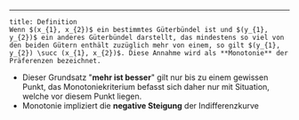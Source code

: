 ***

```ad-important
title: Definition
Wenn $(x_{1}, x_{2})$ ein bestimmtes Güterbündel ist und $(y_{1}, y_{2})$ ein anderes Güterbündel darstellt, das mindestens so viel von den beiden Gütern enthält zuzüglich mehr von einem, so gilt $(y_{1}, y_{2}) \succ (x_{1}, x_{2})$. Diese Annahme wird als **Monotonie** der Präferenzen bezeichnet.
```

- Dieser Grundsatz "**mehr ist besser**" gilt nur bis zu einem gewissen Punkt, das Monotoniekriterium befasst sich daher nur mit Situation, welche vor diesem Punkt liegen.
- Monotonie impliziert die **negative Steigung** der Indifferenzkurve
